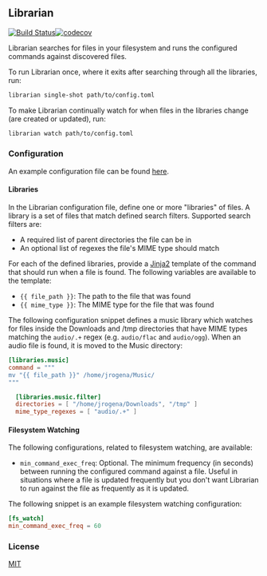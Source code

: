## Librarian

[![Build Status](https://github.com/jasonrogena/librarian/workflows/CI/badge.svg)](https://github.com/jasonrogena/librarian/actions?query=workflow%3ACI)[![codecov](https://codecov.io/gh/jasonrogena/librarian/branch/main/graph/badge.svg?token=O3PNGORLW8)](https://codecov.io/gh/jasonrogena/librarian)

Librarian searches for files in your filesystem and runs the configured commands against discovered files.

To run Librarian once, where it exits after searching through all the libraries, run:

```sh
librarian single-shot path/to/config.toml
```

To make Librarian continually watch for when files in the libraries change (are created or updated), run:

```sh
librarian watch path/to/config.toml
```

### Configuration

An example configuration file can be found [here](./tests/configs/good.toml).

#### Libraries

In the Librarian configuration file, define one or more "libraries" of files. A library is a set of files that match defined search filters. Supported search filters are:

- A required list of parent directories the file can be in
- An optional list of regexes the file's MIME type should match

For each of the defined libraries, provide a [Jinja2](https://jinja.palletsprojects.com/en/2.10.x/templates/) template of the command that should run when a file is found. The following variables are available to the template:

- `{{ file_path }}`: The path to the file that was found
- `{{ mime_type }}`: The MIME type for the file that was found

The following configuration snippet defines a music library which watches for files inside the Downloads and /tmp directories that have MIME types matching the `audio/.+` regex (e.g. `audio/flac` and `audio/ogg`). When an audio file is found, it is moved to the Music directory:

```toml
[libraries.music]
command = """
mv "{{ file_path }}" /home/jrogena/Music/
"""

  [libraries.music.filter]
  directories = [ "/home/jrogena/Downloads", "/tmp" ]
  mime_type_regexes = [ "audio/.+" ]
```

#### Filesystem Watching

The following configurations, related to filesystem watching, are available:

 - `min_command_exec_freq`: Optional. The minimum frequency (in seconds) between running the configured command against a file. Useful in situations where a file is updated frequently but you don't want Librarian to run against the file as frequently as it is updated.

 The following snippet is an example filesystem watching configuration:

```toml
[fs_watch]
min_command_exec_freq = 60
```

### License

[MIT](./LICENSE)
